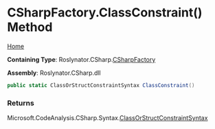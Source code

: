 # CSharpFactory\.ClassConstraint\(\) Method

[Home](../../../../README.md)

**Containing Type**: Roslynator\.CSharp\.[CSharpFactory](../README.md)

**Assembly**: Roslynator\.CSharp\.dll

```csharp
public static ClassOrStructConstraintSyntax ClassConstraint()
```

### Returns

Microsoft\.CodeAnalysis\.CSharp\.Syntax\.[ClassOrStructConstraintSyntax](https://docs.microsoft.com/en-us/dotnet/api/microsoft.codeanalysis.csharp.syntax.classorstructconstraintsyntax)

